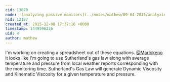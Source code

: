 ```yaml
---
cid: 13070
node: ![analyzing passive monitors](../notes/mathew/09-04-2015/analyzing-passive-monitors)
nid: 12197
created_at: 2015-12-08 17:37:16 +0000
timestamp: 1449596236
uid: 4
author: mathew
---
```


I'm working on creating a spreadsheet out of these equations.  [@Marlokeno](/profile/Marlokeno) it looks like I'm going to use Sutherland's gas law along with average temperature and pressure from local weather reports corresponding with the monitoring time.  Sutherland's Gas Law will generate Dynamic Viscosity and Kinematic Viscosity for a given temperature and pressure.